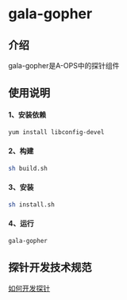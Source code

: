 # gala-gopher

## 介绍
gala-gopher是A-OPS中的探针组件


## 使用说明
#### 1、安装依赖
```bash
yum install libconfig-devel
```

#### 2、构建
```bash
sh build.sh
```

#### 3、安装
```bash
sh install.sh
```

#### 4、运行
```bash
gala-gopher
```


## 探针开发技术规范
[如何开发探针](doc/how_to_add_probe.md)
